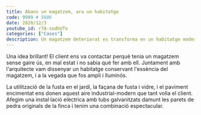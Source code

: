 ```yaml
---
title: Abans un magatzem, ara un habitatge
code: 9999 # 5606
date: 2020/12/3
youtube_id: r7A-sodhUTo
categories: ["Cases"]
description: Un magatzem deteriorat es transforma en un habitatge modern i lluminós amb una combinació d'elements industrials i moderns, incloent una façana de fusta i vidre i una instal·lació elèctrica innovadora.
---
```


Una idea brillant! El client ens va contactar perquè tenia un magatzem sense gaire ús, en mal estat i no sabia què fer amb ell. Juntament amb l'arquitecte vam dissenyar un habitatge conservant l'essència del magatzem, i a la vegada que fos ampli i lluminós.

La utilització de la fusta en el jardí, la façana de fusta i vidre, i el paviment encimentat ens donen aquest aire industrial-modern que tant volia el client. Afegim una instal·lació elèctrica amb tubs galvanitzats damunt les parets de pedra originals de la finca i tenim una combinació espectacular.


